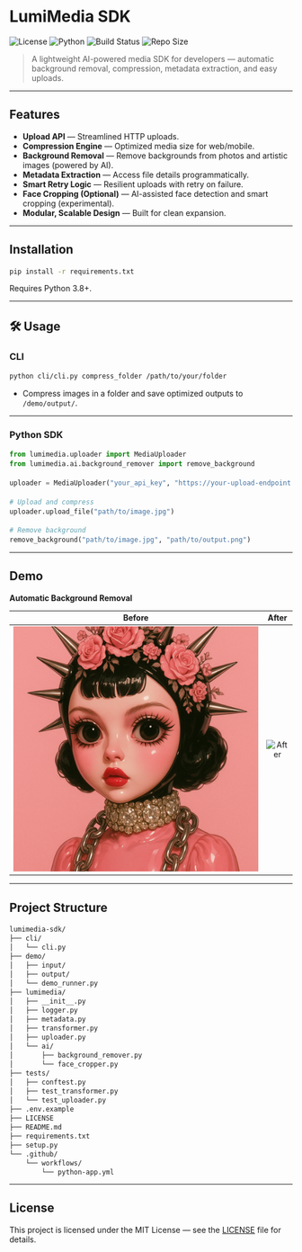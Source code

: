# LumiMedia SDK

![License](https://img.shields.io/github/license/rainbowgore/lumimedia-sdk)
![Python](https://img.shields.io/badge/python-3.8%2B-blue)
![Build Status](https://img.shields.io/github/actions/workflow/status/rainbowgore/lumimedia-sdk/python-app.yml?branch=main)
![Repo Size](https://img.shields.io/github/repo-size/rainbowgore/lumimedia-sdk)

> A lightweight AI-powered media SDK for developers — automatic background removal, compression, metadata extraction, and easy uploads.

---

## Features

- **Upload API** — Streamlined HTTP uploads.
- **Compression Engine** — Optimized media size for web/mobile.
- **Background Removal** — Remove backgrounds from photos and artistic images (powered by AI).
- **Metadata Extraction** — Access file details programmatically.
- **Smart Retry Logic** — Resilient uploads with retry on failure.
- **Face Cropping (Optional)** — AI-assisted face detection and smart cropping (experimental).
- **Modular, Scalable Design** — Built for clean expansion.

---

## Installation

```bash
pip install -r requirements.txt
```

Requires Python 3.8+.

---

## 🛠 Usage

### CLI

```bash
python cli/cli.py compress_folder /path/to/your/folder
```

- Compress images in a folder and save optimized outputs to `/demo/output/`.

---

### Python SDK

```python
from lumimedia.uploader import MediaUploader
from lumimedia.ai.background_remover import remove_background

uploader = MediaUploader("your_api_key", "https://your-upload-endpoint.com")

# Upload and compress
uploader.upload_file("path/to/image.jpg")

# Remove background
remove_background("path/to/image.jpg", "path/to/output.png")
```

---

## Demo

**Automatic Background Removal**

|              Before              |             After              |
| :------------------------------: | :----------------------------: |
| ![Before](demo/input/before.png) | ![After](demo/input/after.png) |

---

## Project Structure

```
lumimedia-sdk/
├── cli/
│   └── cli.py
├── demo/
│   ├── input/
│   ├── output/
│   └── demo_runner.py
├── lumimedia/
│   ├── __init__.py
│   ├── logger.py
│   ├── metadata.py
│   ├── transformer.py
│   ├── uploader.py
│   └── ai/
│       ├── background_remover.py
│       └── face_cropper.py
├── tests/
│   ├── conftest.py
│   ├── test_transformer.py
│   └── test_uploader.py
├── .env.example
├── LICENSE
├── README.md
├── requirements.txt
├── setup.py
└── .github/
    └── workflows/
        └── python-app.yml
```

---

## License

This project is licensed under the MIT License — see the [LICENSE](LICENSE) file for details.
